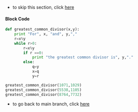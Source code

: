  - to skip this section, click [here](https://github.com/brandtjoe13/My-Life-in-a-Code-Shell/tree/Picture)

#### Block Code

```python
def greatest_common_divisor(x,y):
    print "For", x, "and", y,","  
    r=x%y
    while r>0:
        r=x%y
        if r ==0: 
            print "the greatest common divisor is", y,"."
        else:
            q=y
            x=q
            y=r

greatest_common_divisor(1071,1029)
greatest_common_divisor(5538,1105)
greatest_common_divisor(8764,7732) 
```


- to go back to main branch, click [here](https://github.com/brandtjoe13/My-Life-in-a-Code-Shell/blob/master/README.md)

